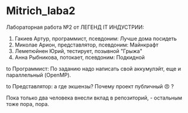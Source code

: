 # Mitrich_laba2
Лабораторная работа №2 от ЛЕГЕНД IT ИНДУСТРИИ:

1. Гакиев Артур, программист, псевдоним: Лучше дома посидеть
2. Миколае Арион, представлятор, псевдоним: Майнкрафт
3. Леметюйнен Юрий, тестирует, позывной "Грыжа" 
4. Анна Рыбникова, потокает, псевдоним: Подкидной

to Программист: По заданию надо написать свой аккумулэйт, еще и параллельный (OpenMP).

to Представлятор: а где экшензы?
Почему проект публичный :angry: ?

Пока только два человека внесли вклад в репозиторий, - остальным тоже пора, пора.
